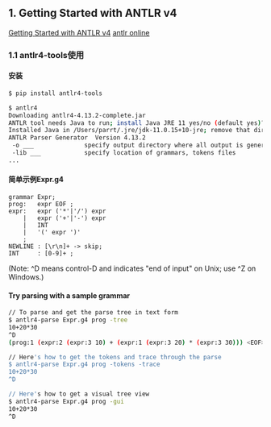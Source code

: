 
## 1. Getting Started with ANTLR v4

[Getting Started with ANTLR v4](https://github.com/antlr/antlr4/blob/master/doc/getting-started.md)
[antlr online](http://lab.antlr.org/)

### 1.1 antlr4-tools使用

#### 安装

```bash
$ pip install antlr4-tools

$ antlr4 
Downloading antlr4-4.13.2-complete.jar
ANTLR tool needs Java to run; install Java JRE 11 yes/no (default yes)? y
Installed Java in /Users/parrt/.jre/jdk-11.0.15+10-jre; remove that dir to uninstall
ANTLR Parser Generator  Version 4.13.2
 -o ___              specify output directory where all output is generated
 -lib ___            specify location of grammars, tokens files
...
```

#### 简单示例Expr.g4

``` 
grammar Expr;		
prog:	expr EOF ;
expr:	expr ('*'|'/') expr
    |	expr ('+'|'-') expr
    |	INT
    |	'(' expr ')'
    ;
NEWLINE : [\r\n]+ -> skip;
INT     : [0-9]+ ;
```
(Note: ^D means control-D and indicates "end of input" on Unix; use ^Z on Windows.)

#### Try parsing with a sample grammar

```bash
// To parse and get the parse tree in text form
$ antlr4-parse Expr.g4 prog -tree
10+20*30
^D
(prog:1 (expr:2 (expr:3 10) + (expr:1 (expr:3 20) * (expr:3 30))) <EOF>)

// Here's how to get the tokens and trace through the parse
$ antlr4-parse Expr.g4 prog -tokens -trace
10+20*30
^D

// Here's how to get a visual tree view
$ antlr4-parse Expr.g4 prog -gui
10+20*30
^D
```